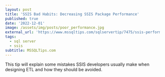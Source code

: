```yaml
---
layout: post
title: 'SSIS Bad Habits: Decreasing SSIS Package Performance'
published: true
date: '2022-12-01'
image: /assets/img/posts/poor_performance.jpg
external_url: 'https://www.mssqltips.com/sqlservertip/7475/ssis-performance-tuning-design-etl-pipelines/'
tags:
  - sql server
  - ssis
subtitle: MSSQLTips.com
---
```

This tip will explain some mistakes SSIS developers usually make when designing ETL and how they should be avoided.
